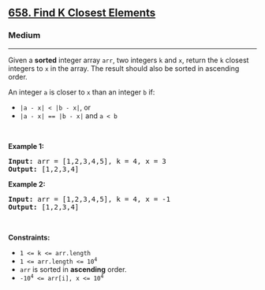 <h2><a href="https://leetcode.com/problems/find-k-closest-elements/">658. Find K Closest Elements</a></h2><h3>Medium</h3><hr><div style="user-select: auto;"><p style="user-select: auto;">Given a <strong style="user-select: auto;">sorted</strong> integer array <code style="user-select: auto;">arr</code>, two integers <code style="user-select: auto;">k</code> and <code style="user-select: auto;">x</code>, return the <code style="user-select: auto;">k</code> closest integers to <code style="user-select: auto;">x</code> in the array. The result should also be sorted in ascending order.</p>

<p style="user-select: auto;">An integer <code style="user-select: auto;">a</code> is closer to <code style="user-select: auto;">x</code> than an integer <code style="user-select: auto;">b</code> if:</p>

<ul style="user-select: auto;">
	<li style="user-select: auto;"><code style="user-select: auto;">|a - x| &lt; |b - x|</code>, or</li>
	<li style="user-select: auto;"><code style="user-select: auto;">|a - x| == |b - x|</code> and <code style="user-select: auto;">a &lt; b</code></li>
</ul>

<p style="user-select: auto;">&nbsp;</p>
<p style="user-select: auto;"><strong style="user-select: auto;">Example 1:</strong></p>
<pre style="user-select: auto;"><strong style="user-select: auto;">Input:</strong> arr = [1,2,3,4,5], k = 4, x = 3
<strong style="user-select: auto;">Output:</strong> [1,2,3,4]
</pre><p style="user-select: auto;"><strong style="user-select: auto;">Example 2:</strong></p>
<pre style="user-select: auto;"><strong style="user-select: auto;">Input:</strong> arr = [1,2,3,4,5], k = 4, x = -1
<strong style="user-select: auto;">Output:</strong> [1,2,3,4]
</pre>
<p style="user-select: auto;">&nbsp;</p>
<p style="user-select: auto;"><strong style="user-select: auto;">Constraints:</strong></p>

<ul style="user-select: auto;">
	<li style="user-select: auto;"><code style="user-select: auto;">1 &lt;= k &lt;= arr.length</code></li>
	<li style="user-select: auto;"><code style="user-select: auto;">1 &lt;= arr.length &lt;= 10<sup style="user-select: auto;">4</sup></code></li>
	<li style="user-select: auto;"><code style="user-select: auto;">arr</code> is sorted in <strong style="user-select: auto;">ascending</strong> order.</li>
	<li style="user-select: auto;"><code style="user-select: auto;">-10<sup style="user-select: auto;">4</sup> &lt;= arr[i], x &lt;= 10<sup style="user-select: auto;">4</sup></code></li>
</ul>
</div>